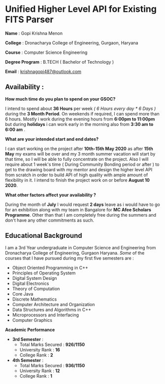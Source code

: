 
# Unified Higher Level API for Existing FITS Parser

**Name** : Gopi Krishna Menon

**College** : Dronacharya College of Engineering, Gurgaon, Haryana

**Course** : Computer Science Engineering

**Degree Program** : B.TECH ( Bachelor of Technology )

**Email** : krishnagopi487@outlook.com

## Availability : 

**How much time do you plan to spend on your GSOC?**

 I intend to spend about **36 Hours** per week *( 6 Hours every day * 6 Days )*  during the **3 Month Period**.  On weekends if required, I can spend more than 6 hours.  Mostly i work during the evening hours from  **6:00pm to 11:00pm** but during **holidays** i can work early in the morning also from **3:30 am to 6:00 am** .

**What are your intended start and end dates?**

I can start working on the project after **10th-15th May 2020** as after **15th May** my exams will be over and my 3 month  summer vacation will start by that time, so I will be able to fully concentrate on the project. Also I will require about 1 week's time ( During Community Bonding period or after ) to get to the drawing board with my mentor and design the higher level API from scratch in order to build API of high quality with ample amount of flexibility in it.  I intend to finish the project work on or before **August 10 2020**.

**What other factors affect your availability ?**

During the month of **July** I would request  **2 days** leave as i would have to go for an exhibition along with my team in Bangalore for **MC Afee Scholars Programme**. Other than that I am completely free during the summers and don't have any other commitments as such.

## Educational Background
I am a 3rd Year undergraduate in Computer Science and Engineering from Dronacharya College of Engineering, Gurgaon Haryana. *Some* of the courses that I have pursued during my first five semesters are :

 - Object Oriented Programming in C++
 - Principles of Operating System
 - Digital System Design
 - Digital Electronics
 - Theory of Computation
 - Core Java
 - Discrete Mathematics 
 - Computer Architecture and Organization
 - Data Structures and Algorithms in C++
 - Microprocessors and Interfacing
 - Computer Graphics

**Academic Performance**

 - **3rd Semester** :
	 - Total Marks Secured : **926/1150** 
	 - University Rank			: **16**
	 - College Rank				: **2**
 - **4th Semester** :
	 - Total Marks Secured : **936/1150** 
	 - University Rank			: **12**
	 - College Rank				: **1**

<!--stackedit_data:
eyJoaXN0b3J5IjpbLTEyODg1Mzg0NTYsLTQwODcyMjI1LDEzMz
gwODU4MTUsLTE5MDU1NzY3MTgsMzUzNTA0MzIzLC0xNjA0MjE3
Mzc5LDU2NjcyOTE5MSw3Mzk2NDI1NjgsNjE3NTUxNzIwLC0xNj
M0NzYxMjU1XX0=
-->